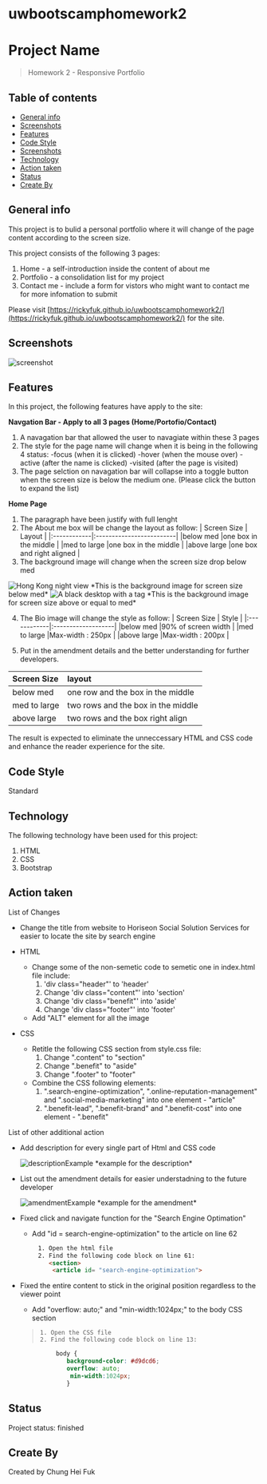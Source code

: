 # uwbootscamphomework2
# Project Name
> Homework 2 - Responsive Portfolio

## Table of contents
* [General info](#general-info)
* [Screenshots](#screenshots)
* [Features](#features)
* [Code Style](#code-style)
* [Screenshots](#screenshots)
* [Technology](#technology)
* [Action taken](#Action-taken)
* [Status](#status)
* [Create By](#create-by)

## General info
This project is to bulid a personal portfolio where it will  change of the page content according to the screen size. 

This project consists of the following 3 pages:
1. Home - a self-introduction inside the content of about me
2. Portfolio - a consolidation list for my project
3. Contact me - include a form for vistors who might want to contact me for more infomation to submit

Please visit [https://rickyfuk.github.io/uwbootscamphomework2/](https://rickyfuk.github.io/uwbootscamphomework2/) for the site.

## Screenshots
![screenshot](https://github.com/rickyfuk/uwbootscamphomework2/blob/9e0e8603170b92108b740949b9473dd02093d34f/assets/image/screenshot.PNG?raw=true)

## Features
In this project, the following features have apply to the site:

**Navgation Bar - Apply to all 3 pages (Home/Portofio/Contact)**
1. A navagation bar that allowed the user to navagiate within these 3 pages
2. The style for the page name will change when it is being in the following 4 status:
    -focus (when it is clicked)
    -hover (when the mouse over)
    -active (after the name is clicked)
    -visited (after the page is visited)
3. The page selction on navagation bar will collapse into a toggle button when the screen size is below the medium one. (Please click the button to expand the list)

**Home Page**
1. The paragraph have been justify with full lenght
2. The About me box will be change the layout as follow:
| Screen Size |         Layout           |
|:------------|:-------------------------|
|below med    |one box in the middle     | 
|med to large |one box in the middle     |
|above large  |one box and right aligned |
3. The background image will change when the screen size drop below med
<div>
  <img src="https://github.com/rickyfuk/uwbootscamphomework2/blob/master/assets/image/pexels-photo-1738994-2.jpeg?raw=true" alt="Hong Kong night view">
  *This is the background image for screen size below med*
  <img src="https://github.com/rickyfuk/uwbootscamphomework2/blob/master/assets/image/pexels-photo-1383562.jpeg?raw=true" alt="A black desktop with a tag">
  *This is the background image for screen size above or equal to med*
</div>

4. The Bio image will change the style as follow:
| Screen Size |        Style       |
|:------------|:-------------------|
|below med    |90% of screen width | 
|med to large |Max-width : 250px   |
|above large  |Max-width : 200px   |



4. Put in the amendment details and the better understanding for further developers.



| Screen Size |              layout              |
|:------------|:---------------------------------|
|below med    |one row and the box in the middle | 
|med to large |two rows and the box in the middle|
|above large  |two rows and the box right align  |
The result is expected to eliminate the unneccessary HTML and CSS code and enhance the reader experience for the site.

## Code Style
Standard

## Technology
The following technology have been used for this project:

  1. HTML
  2. CSS
  3. Bootstrap

## Action taken
List of Changes
* Change the title from website to Horiseon Social Solution Services for easier to locate the site by search engine

* HTML
  - Change some of the non-semetic code to semetic one in index.html file include:
    1. 'div class="header"' to 'header'
    2. Change 'div class="content"' into 'section'
    3. Change 'div class="benefit"' into 'aside'
    4. Change 'div class="footer"' into 'footer'
  - Add "ALT" element for all the image
* CSS
  - Retitle the following CSS section from style.css file:
    1. Change ".content" to "section"
    2. Change ".benefit" to "aside" 
    3. Change ".footer" to "footer"
  - Combine the CSS following elements:
    1. ".search-engine-optimization", ".online-reputation-management" and ".social-media-marketing" into one element - "article"
    2. ".benefit-lead", ".benefit-brand" and ".benefit-cost" into one element - ".benefit"


List of other additional action
* Add description for every single part of Html and CSS code
  <div>
  <img src="https://github.com/rickyfuk/uwbootscamphomework1/blob/master/assets/images/descriptionexample.PNG?raw=true" alt="descriptionExample">
  *example for the description*
  </div>
* List out the amendment details for easier understadning to the future developer
  <div>
  <img src="https://github.com/rickyfuk/uwbootscamphomework1/blob/master/assets/images/amendmentexample.PNG?raw=true" alt="amendmentExample">
  *example for the amendment*
  </div>
* Fixed click and navigate function for the "Search Engine Optimation"
  - Add "id = search-engine-optimization" to the article on line 62 
  ```html
       1. Open the html file
       2. Find the following code block on line 61:
          <section>
           <article id= "search-engine-optimization">
  ```
* Fixed the entire content to stick in the original position regardless to the viewer point
  - Add "overflow: auto;" and "min-width:1024px;" to the body CSS section
  
  >     1. Open the CSS file
  >     2. Find the following code block on line 13:
  ```CSS
            body {
               background-color: #d9dcd6;
               overflow: auto;
                min-width:1024px;
               }
  ```


## Status
Project status: finished


## Create By
Created by Chung Hei Fuk

